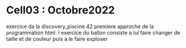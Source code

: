 # Cell03 : Octobre2022
exercice da la discovery_piscine 42
premiere approche de la programmation html.
l exercice du ballon consiste a lui faire changer de taille et de couleur puis a le faire exploser 
